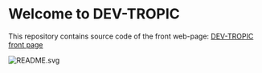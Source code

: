 # Welcome to DEV-TROPIC
This repository contains source code of the front web-page:
[DEV-TROPIC front page](https://dev-tropic.github.io)

 
![README.svg](./README.svg)
 
